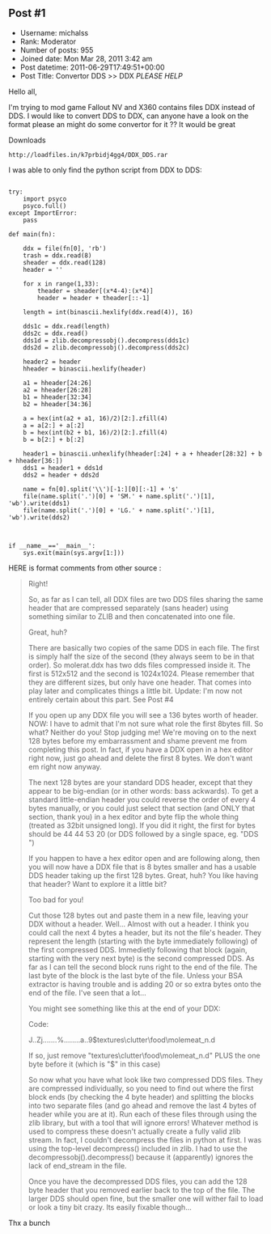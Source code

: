 ## Post #1
- Username: michalss
- Rank: Moderator
- Number of posts: 955
- Joined date: Mon Mar 28, 2011 3:42 am
- Post datetime: 2011-06-29T17:49:51+00:00
- Post Title: Convertor DDS >> DDX *PLEASE HELP*

Hello all,

I'm trying to mod game Fallout NV and X360 contains files DDX instead of DDS. I would like to convert DDS to DDX, can anyone have a look on the format please an might do some convertor for it ?? It would be great 

Downloads

```
http://loadfiles.in/k7prbidj4gg4/DDX_DDS.rar
```


I was able to only find the python script from DDX to DDS:

```

try:
    import psyco
    psyco.full()
except ImportError:
    pass

def main(fn):

    ddx = file(fn[0], 'rb')
    trash = ddx.read(8)
    sheader = ddx.read(128)
    header = ''

    for x in range(1,33):
        theader = sheader[(x*4-4):(x*4)]
        header = header + theader[::-1]

    length = int(binascii.hexlify(ddx.read(4)), 16)

    dds1c = ddx.read(length)
    dds2c = ddx.read()
    dds1d = zlib.decompressobj().decompress(dds1c)
    dds2d = zlib.decompressobj().decompress(dds2c)

    header2 = header
    hheader = binascii.hexlify(header)
    
    a1 = hheader[24:26]
    a2 = hheader[26:28]
    b1 = hheader[32:34]
    b2 = hheader[34:36]
    
    a = hex(int(a2 + a1, 16)/2)[2:].zfill(4)
    a = a[2:] + a[:2]
    b = hex(int(b2 + b1, 16)/2)[2:].zfill(4)
    b = b[2:] + b[:2]

    header1 = binascii.unhexlify(hheader[:24] + a + hheader[28:32] + b + hheader[36:])
    dds1 = header1 + dds1d
    dds2 = header + dds2d

    name = fn[0].split('\\')[-1:][0][:-1] + 's'
    file(name.split('.')[0] + 'SM.' + name.split('.')[1], 'wb').write(dds1)
    file(name.split('.')[0] + 'LG.' + name.split('.')[1], 'wb').write(dds2)



if __name__=='__main__':
    sys.exit(main(sys.argv[1:]))
```


HERE is format comments from other source :

> Right!
>
> 
>
> So, as far as I can tell, all DDX files are two DDS files sharing the same header that are compressed separately (sans header) using something similar to ZLIB and then concatenated into one file.
>
> 
>
> Great, huh?
>
> 
>
> There are basically two copies of the same DDS in each file. The first is simply half the size of the second (they always seem to be in that order). So molerat.ddx has two dds files compressed inside it. The first is 512x512 and the second is 1024x1024. Please remember that they are different sizes, but only have one header. That comes into play later and complicates things a little bit. Update: I'm now not entirely certain about this part. See Post #4
>
> 
>
> If you open up any DDX file you will see a 136 bytes worth of header. NOW: I have to admit that I'm not sure what role the first 8bytes fill. So what? Neither do you! Stop judging me! We're moving on to the next 128 bytes before my embarrassment and shame prevent me from completing this post. In fact, if you have a DDX open in a hex editor right now, just go ahead and delete the first 8 bytes. We don't want em right now anyway.
>
> 
>
> The next 128 bytes are your standard DDS header, except that they appear to be big-endian (or in other words: bass ackwards). To get a standard little-endian header you could reverse the order of every 4 bytes manually, or you could just select that section (and ONLY that section, thank you) in a hex editor and byte flip the whole thing (treated as 32bit unsigned long). If you did it right, the first for bytes should be 44 44 53 20 (or DDS followed by a single space, eg. "DDS ")
>
> 
>
> If you happen to have a hex editor open and are following along, then you will now have a DDX file that is 8 bytes smaller and has a usable DDS header taking up the first 128 bytes. Great, huh? You like having that header? Want to explore it a little bit?
>
> 
>
> Too bad for you!
>
> 
>
> Cut those 128 bytes out and paste them in a new file, leaving your DDX without a header. Well... Almost with out a header. I think you could call the next 4 bytes a header, but its not the file's header. They represent the length (starting with the byte immediately following) of the first compressed DDS. Immedietly following that block (again, starting with the very next byte) is the second compressed DDS. As far as I can tell the second block runs right to the end of the file. The last byte of the block is the last byte of the file. Unless your BSA extractor is having trouble and is adding 20 or so extra bytes onto the end of the file. I've seen that a lot...
>
> 
>
> You might see something like this at the end of your DDX:
>
> Code:
>
> 
>
> J..Zj.......%........a..9$textures\clutter\food\molemeat_n.d
>
> 
>
> If so, just remove "textures\clutter\food\molemeat_n.d" PLUS the one byte before it (which is "$" in this case)
>
> 
>
> So now what you have what look like two compressed DDS files. They are compressed individually, so you need to find out where the first block ends (by checking the 4 byte header) and splitting the blocks into two separate files (and go ahead and remove the last 4 bytes of header while you are at it). Run each of these files through using the zlib library, but with a tool that will ignore errors! Whatever method is used to compress these doesn't actually create a fully valid zlib stream. In fact, I couldn't decompress the files in python at first. I was using the top-level decompress() included in zlib. I had to use the decompressobj().decompress() because it (apparently) ignores the lack of end_stream in the file.
>
> 
>
> Once you have the decompressed DDS files, you can add the 128 byte header that you removed earlier back to the top of the file. The larger DDS should open fine, but the smaller one will wither fail to load or look a tiny bit crazy. Its easily fixable though...

Thx a bunch
